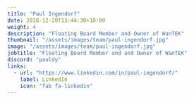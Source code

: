 ```yaml
---
title: "Paul Ingendorf"
date: 2018-12-20T13:44:30+10:00
weight: 4
description: "Floating Board Member and Owner of WanTEK"
thumbnail: "/assets/images/team/paul-ingendorf.jpg"
image: "/assets/images/team/paul-ingendorf.jpg"
jobtitle: "Floating Board Member and and Owner of WanTEK"
discord: "pauldy"
links:
  - url: "https://www.linkedin.com/in/paul-ingendorf/"
    label: LinkedIn
    icon: "fab fa-linkedin"
---
```

